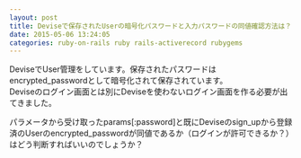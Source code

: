 ```yaml
---
layout: post
title: Deviseで保存されたUserの暗号化パスワードと入力パスワードの同値確認方法は？
date: 2015-05-06 13:24:05
categories: ruby-on-rails ruby rails-activerecord rubygems
---
```

<p>DeviseでUser管理をしています。保存されたパスワードはencrypted_passwordとして暗号化されて保存されています。<br>
Deviseのログイン画面とは別にDeviseを使わないログイン画面を作る必要が出てきました。</p>

<p>パラメータから受け取ったparams[:password]と既にDeviseのsign_upから登録済のUserのencrypted_passwordが同値であるか（ログインが許可できるか？）はどう判断すればいいのでしょうか？</p>
